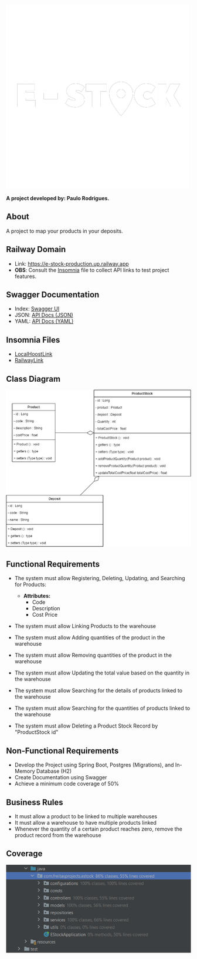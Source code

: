 
![E-Stock](docs/en-rbg.png)

**A project developed by: Paulo Rodrigues.**

## About
A project to map your products in your deposits.

## Railway Domain
* Link: https://e-stock-production.up.railway.app
* **OBS**: Consult the [Insomnia](docs/Insomnia_2023-10-07.json) file to collect API links to test project features.

## Swagger Documentation
- Index: [Swagger UI](http://localhost:8080/swagger-ui/index.html#/)
- JSON: [API Docs (JSON)](http://localhost:8080/api-docs)
- YAML: [API Docs (YAML)](http://localhost:8080/api-docs.yaml)

## Insomnia Files
- [LocalHoostLink](docs/Insomnia_2023-10-07.json)
- [RailwayLink](docs/Insomnia_2023-10-09.json)

## Class Diagram
![Class Diagram](docs/e-stock.png)

## Functional Requirements
- The system must allow Registering, Deleting, Updating, and Searching for Products:
  - **Attributes:**
    - Code
    - Description
    - Cost Price

- The system must allow Linking Products to the warehouse
- The system must allow Adding quantities of the product in the warehouse
- The system must allow Removing quantities of the product in the warehouse
- The system must allow Updating the total value based on the quantity in the warehouse
- The system must allow Searching for the details of products linked to the warehouse
- The system must allow Searching for the quantities of products linked to the warehouse
- The system must allow Deleting a Product Stock Record by "ProductStock id"

## Non-Functional Requirements
- Develop the Project using Spring Boot, Postgres (Migrations), and In-Memory Database (H2)
- Create Documentation using Swagger
- Achieve a minimum code coverage of 50%

## Business Rules
- It must allow a product to be linked to multiple warehouses
- It must allow a warehouse to have multiple products linked
- Whenever the quantity of a certain product reaches zero, remove the product record from the warehouse

## Coverage
![Code Coverage](docs/Code%20Coverage.png)
